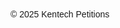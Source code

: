 <!DOCTYPE html>
<html lang="ko">
<head>
  <meta charset="UTF-8">
  <meta name="viewport" content="width=device-width, initial-scale=1.0">
  <title>Kentech Petitions</title>
  <script src="https://cdn.tailwindcss.com"></script>
  <script src="https://cdn.jsdelivr.net/npm/@supabase/supabase-js@1"></script>
  <style>body { font-family: 'Noto Sans KR', sans-serif; }</style>
</head>
<body class="bg-gray-100 text-gray-900">

<!-- 이하 기존 내용 동일 -->

<script>
let currentPetition = null;
let supabase = null;

window.onload = async () => {
  const supabaseUrl = 'https://ybbpzwvigqgleywnwkij.supabase.co';
  const supabaseKey = 'YOUR_SUPABASE_PUBLIC_KEY'; // 여기에 Supabase anon key 입력
  supabase = supabase.createClient(supabaseUrl, supabaseKey);

  await loadRecentPetitions();
  await loadAllPetitions();
  await loadHotPetitions();
  await loadUnapprovedPetitions();
};

function showPage(page) {
  const pages = ['main', 'list', 'detail', 'write', 'admin'];
  pages.forEach(id => {
    const el = document.getElementById(`page-${id}`);
    if (el) el.classList.add('hidden');
  });
  const showEl = document.getElementById(`page-${page}`);
  if (showEl) showEl.classList.remove('hidden');
}

async function submitPetition() {
  const title = document.getElementById('petition-title').value;
  const content = document.getElementById('petition-content').value;
  if (!title || !content) return alert('모든 항목을 입력해주세요.');

  const { error } = await supabase.from('petitions').insert([
    { title, description: content, support_count: 0, approved: false }
  ]);

  if (error) return alert('청원 등록 실패: ' + error.message);
  alert('청원이 등록되었습니다. 관리자의 승인을 기다립니다.');
  showPage('main');
  await loadRecentPetitions();
  await loadAllPetitions();
  await loadHotPetitions();
}

async function loadRecentPetitions() {
  const { data } = await supabase.from('petitions')
    .select('*')
    .eq('approved', true)
    .order('created_at', { ascending: false })
    .limit(10);
  const list = document.getElementById('recent-petitions');
  list.innerHTML = '';
  data?.forEach(p => {
    const li = document.createElement('li');
    li.className = 'py-2 flex justify-between cursor-pointer hover:text-blue-600';
    li.innerHTML = `<span>${p.title}</span><span class="text-gray-500">${new Date(p.created_at).toLocaleDateString()}</span>`;
    li.onclick = () => openDetail(p);
    list.appendChild(li);
  });
}

async function loadAllPetitions() {
  const { data } = await supabase.from('petitions')
    .select('*')
    .eq('approved', true)
    .order('created_at', { ascending: false });
  const list = document.getElementById('all-petitions');
  list.innerHTML = '';
  data?.forEach(p => {
    const li = document.createElement('li');
    li.className = 'py-4 flex justify-between cursor-pointer hover:text-blue-600';
    li.innerHTML = `<span>${p.title}</span><span>동의 ${p.support_count}명</span>`;
    li.onclick = () => openDetail(p);
    list.appendChild(li);
  });
}

async function loadHotPetitions() {
  const { data } = await supabase.from('petitions')
    .select('*')
    .eq('approved', true)
    .order('support_count', { ascending: false })
    .limit(3);
  const container = document.getElementById('hot-petitions');
  container.innerHTML = '';
  data?.forEach(p => {
    const div = document.createElement('div');
    div.className = 'bg-white p-4 rounded shadow cursor-pointer hover:bg-blue-50';
    div.innerHTML = `<h3 class="text-xl font-bold mb-2">${p.title}</h3><p class="text-gray-600">동의 ${p.support_count}명</p>`;
    div.onclick = () => openDetail(p);
    container.appendChild(div);
  });
}

function openDetail(petition) {
  currentPetition = petition;
  document.getElementById('detail-title').textContent = petition.title;
  document.getElementById('detail-description').textContent = petition.description;
  document.getElementById('detail-support').textContent = `동의 ${petition.support_count}명`;
  showPage('detail');
}

async function submitSupport() {
  const name = document.getElementById('support-name').value;
  const file = document.getElementById('support-file').files[0];
  if (!name || !file) return alert('이름과 서명 파일을 모두 제출해주세요.');

  const filename = `${Date.now()}_${encodeURIComponent(file.name)}`;
  const { error: uploadError } = await supabase.storage.from('signatures').upload(filename, file);
  if (uploadError) return alert('파일 업로드 실패: ' + uploadError.message);

  const fileUrl = `https://ybbpzwvigqgleywnwkij.supabase.co/storage/v1/object/public/signatures/${filename}`;
  const { error } = await supabase.from('supports').insert([
    { petition_id: currentPetition.id, name, file_url: fileUrl }
  ]);
  if (error) return alert('서명 실패: ' + error.message);

  await supabase
    .from('petitions')
    .update({ support_count: currentPetition.support_count + 1 })
    .eq('id', currentPetition.id);

  alert('서명 완료!');
  showPage('main');
  await loadRecentPetitions();
  await loadAllPetitions();
  await loadHotPetitions();
}

async function loadUnapprovedPetitions() {
  const { data } = await supabase.from('petitions')
    .select('*')
    .eq('approved', false)
    .order('created_at', { ascending: false });
  const list = document.getElementById('unapproved-petitions');
  list.innerHTML = '';
  data?.forEach(p => {
    const li = document.createElement('li');
    li.className = 'py-4 flex justify-between items-center';
    li.innerHTML = `<span>${p.title}</span><button class="bg-green-600 text-white px-4 py-1 rounded" onclick="approvePetition(${p.id})">승인</button>`;
    list.appendChild(li);
  });
}

async function approvePetition(id) {
  const { error } = await supabase.from('petitions').update({ approved: true }).eq('id', id);
  if (error) return alert('승인 실패: ' + error.message);
  alert('승인 완료!');
  await loadUnapprovedPetitions();
}
</script>

<footer class="bg-gray-800 text-white text-center p-4 mt-12">© 2025 Kentech Petitions</footer>
</body>
</html>
